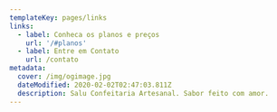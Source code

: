 ```yaml
---
templateKey: pages/links
links:
  - label: Conheca os planos e preços
    url: '/#planos'
  - label: Entre em Contato
    url: /contato
metadata:
  cover: /img/ogimage.jpg
  dateModified: 2020-02-02T02:47:03.811Z
  description: Salu Confeitaria Artesanal. Sabor feito com amor.
---
```


